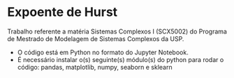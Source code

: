 # Expoente de Hurst

Trabalho referente a matéria Sistemas Complexos I (SCX5002) do Programa de Mestrado de Modelagem de Sistemas Complexos da USP.

* O código está em Python no formato do Jupyter Notebook.
* É necessário instalar o(s) seguinte(s) módulo(s) do python para rodar o código: pandas, matplotlib, numpy, seaborn e sklearn
